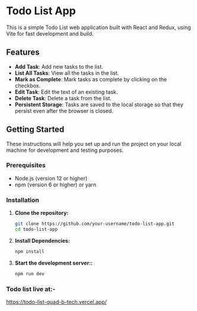 # Todo List App

This is a simple Todo List web application built with React and Redux, using Vite for fast development and build.

## Features

- **Add Task**: Add new tasks to the list.
- **List All Tasks**: View all the tasks in the list.
- **Mark as Complete**: Mark tasks as complete by clicking on the checkbox.
- **Edit Task**: Edit the text of an existing task.
- **Delete Task**: Delete a task from the list.
- **Persistent Storage**: Tasks are saved to the local storage so that they persist even after the browser is closed.

## Getting Started

These instructions will help you set up and run the project on your local machine for development and testing purposes.

### Prerequisites

- Node.js (version 12 or higher)
- npm (version 6 or higher) or yarn

### Installation

1. **Clone the repository:**

   ```bash
   git clone https://github.com/your-username/todo-list-app.git
   cd todo-list-app
2. **Install Dependencies:**

   ```bash
   npm install
3. **Start the development server::**

   ```bash
   npm run dev

### Todo list live at:-  
https://todo-list-quad-b-tech.vercel.app/
